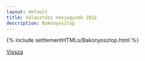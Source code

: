 ```yaml
---
layout: default
title: Választási névjegyzék 2022
description: Bakonyoszlop
---
```


{% include settlementHTMLs/Bakonyoszlop.html %}

[Vissza](../)